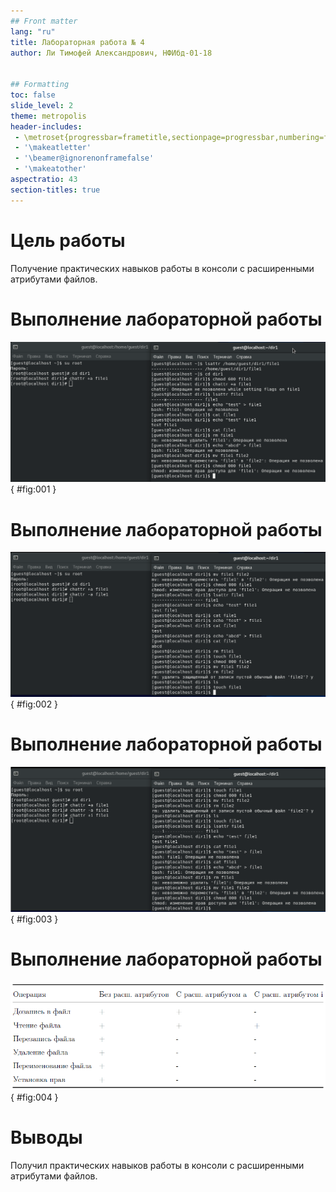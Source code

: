 ```yaml
---
## Front matter
lang: "ru"
title: Лабораторная работа № 4
author: Ли Тимофей Александрович, НФИбд-01-18


## Formatting
toc: false
slide_level: 2
theme: metropolis
header-includes: 
 - \metroset{progressbar=frametitle,sectionpage=progressbar,numbering=fraction}
 - '\makeatletter'
 - '\beamer@ignorenonframefalse'
 - '\makeatother'
aspectratio: 43
section-titles: true
---
```



# Цель работы

Получение практических навыков работы в консоли с расширенными атрибутами файлов.

# Выполнение лабораторной работы

![проверка для расш. атрибута a](images/1.png){ #fig:001 }

# Выполнение лабораторной работы

![проверка без расширенных атрибутов](images/2.png){ #fig:002 }

# Выполнение лабораторной работы

![проверка для расш. атрибута i](images/3.png){ #fig:003 }

# Выполнение лабораторной работы

![Результат проведения операция с расширенными атрибутами](images/4.png){ #fig:004 }

# Выводы

Получил практических навыков работы в консоли с расширенными атрибутами файлов.
